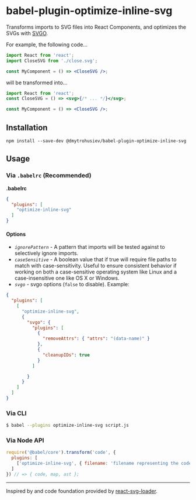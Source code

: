 # babel-plugin-optimize-inline-svg

Transforms imports to SVG files into React Components, and optimizes the SVGs with [SVGO](https://github.com/svg/svgo/).

For example, the following code...

```jsx
import React from 'react';
import CloseSVG from './close.svg';

const MyComponent = () => <CloseSVG />;
```

will be transformed into...

```jsx
import React from 'react';
const CloseSVG = () => <svg>{/* ... */}</svg>;

const MyComponent = () => <CloseSVG />;
```

## Installation

```
npm install --save-dev @dmytrohusiev/babel-plugin-optimize-inline-svg
```

## Usage

### Via `.babelrc` (Recommended)

**.babelrc**

```json
{
  "plugins": [
    "optimize-inline-svg"
  ]
}
```

#### Options

- *`ignorePattern`* - A pattern that imports will be tested against to selectively ignore imports.
- *`caseSensitive`* - A boolean value that if true will require file paths to match with case-sensitivity. Useful to ensure consistent behavior if working on both a case-sensitive operating system like Linux and a case-insensitive one like OS X or Windows.
- *`svgo`* - svgo options (`false` to disable). Example:
```json
{
  "plugins": [
    [
      "optimize-inline-svg",
      {
        "svgo": {
          "plugins": [
            {
              "removeAttrs": { "attrs": "(data-name)" }
            },
            {
              "cleanupIDs": true
            }
          ]

        }
      }
    ]
  ]
}

```

### Via CLI

```sh
$ babel --plugins optimize-inline-svg script.js
```

### Via Node API


```javascript
require('@babel/core').transform('code', {
  plugins: [
    ['optimize-inline-svg', { filename: 'filename representing the code' }],
  ]
}) // => { code, map, ast };
```

---

Inspired by and code foundation provided by [react-svg-loader](https://github.com/boopathi/react-svg-loader).
